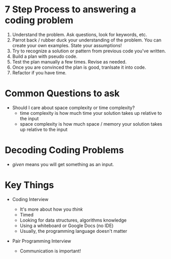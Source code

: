 # 7 Step Process to answering a coding problem

1. Understand the problem. Ask questions, look for keywords, etc.
2. Parrot back / rubber duck your understanding of the problem. You can create your own examples. State your assumptions!
3. Try to recognize a solution or pattern from previous code you've written.
4. Build a plan with pseudo code.
5. Test the plan manually a few times. Revise as needed.
6. Once you are convinced the plan is good, tranlsate it into code.
7. Refactor if you have time.

# Common Questions to ask

- Should I care about space complexity or time complexity?
  - time complexity is how much time your solution takes up relative to the input
  - space complexity is how much space / memory your solution takes up relative to the input

# Decoding Coding Problems

- *given* means you will get something as an input.

# Key Things
- Coding Interview
  - It's more about how you *think*
  - Timed
  - Looking for data structures, algorithms knowledge
  - Using a whiteboard or Google Docs (no IDE)
  - Usually, the programming language doesn't matter

- Pair Programming Interview
  - Communication is important!
